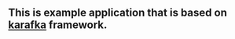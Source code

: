 ## This is example application that is based on [karafka](https://github.com/karafka/karafka) framework.
